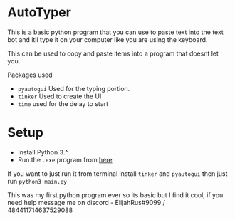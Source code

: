 # AutoTyper
This is a basic python program that you can use to paste text into the text bot and itll type it on your computer like you are using the keyboard.

This can be used to copy and paste items into a program that doesnt let you.

Packages used 
- `pyautogui` Used for the typing portion.
- `tinker` Used to create the UI
- `time` used for the delay to start

# Setup
- Install Python 3.^
- Run the `.exe` program from [here](https://github.com/ElijahRus250/AutoTyper/releases/tag/1.0.0)

If you want to just run it from terminal install `tinker` and `pyautogui` then just run `python3 main.py`

This was my first python program ever so its basic but I find it cool, if you need help message me on discord - ElijahRus#9099 / 484411714637529088
